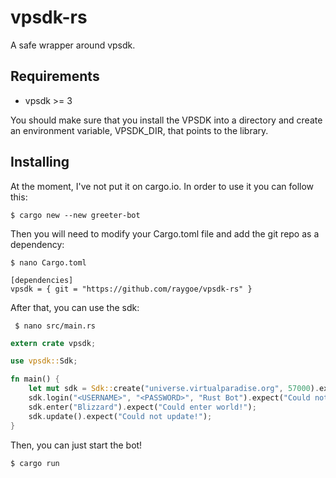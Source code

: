 # vpsdk-rs

A safe wrapper around vpsdk.

## Requirements

* vpsdk >= 3

You should make sure that you install the VPSDK into a directory and create an environment variable, VPSDK_DIR, that points to the library.

## Installing

At the moment, I've not put it on cargo.io. In order to use it you can follow this:

    $ cargo new --new greeter-bot

Then you will need to modify your Cargo.toml file and add the git repo as a dependency:

    $ nano Cargo.toml
    
    [dependencies]
    vpsdk = { git = "https://github.com/raygoe/vpsdk-rs" }
 
 After that, you can use the sdk:
 
     $ nano src/main.rs
     
```rust
extern crate vpsdk;

use vpsdk::Sdk;

fn main() {
    let mut sdk = Sdk::create("universe.virtualparadise.org", 57000).expect("Could not connect!");
    sdk.login("<USERNAME>", "<PASSWORD>", "Rust Bot").expect("Could not login!");
    sdk.enter("Blizzard").expect("Could enter world!");
    sdk.update().expect("Could not update!");
}
```

Then, you can just start the bot!

    $ cargo run
